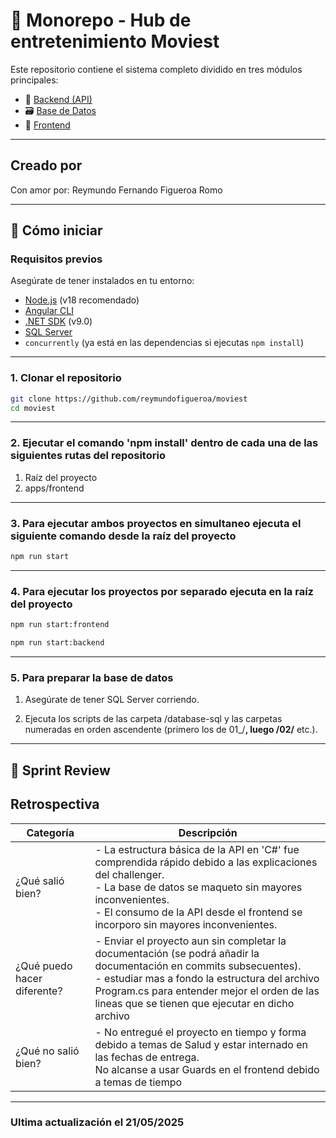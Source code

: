# 🧩 Monorepo - Hub de entretenimiento Moviest

Este repositorio contiene el sistema completo dividido en tres módulos principales:

- 🔌 [Backend (API)](./apps/backend/Moviest-back/Backend.md)
- 🗃️ [Base de Datos](./database-sql/00_Documentacion/DataBase.md)
- 🎨 [Frontend](./apps/frontend/Frontend.md)

---

## Creado por

Con amor por: Reymundo Fernando Figueroa Romo

---

## 🚀 Cómo iniciar

### Requisitos previos

Asegúrate de tener instalados en tu entorno:

- [Node.js](https://nodejs.org/) (v18 recomendado)
- [Angular CLI](https://angular.io/cli)
- [.NET SDK](https://dotnet.microsoft.com/) (v9.0)
- [SQL Server](https://www.microsoft.com/en-us/sql-server/sql-server-downloads)
- `concurrently` (ya está en las dependencias si ejecutas `npm install`)

---

### 1. Clonar el repositorio

```bash
git clone https://github.com/reymundofigueroa/moviest
cd moviest
```

---

### 2. Ejecutar el comando 'npm install' dentro de cada una de las siguientes rutas del repositorio

1. Raíz del proyecto
2. apps/frontend

---

### 3. Para ejecutar ambos proyectos en simultaneo ejecuta el siguiente comando desde la raíz del proyecto

```bash
npm run start
```

---

### 4. Para ejecutar los proyectos por separado ejecuta en la raíz del proyecto

```bash
npm run start:frontend

npm run start:backend
```

---

### 5. Para preparar la base de datos

1. Asegúrate de tener SQL Server corriendo.

2. Ejecuta los scripts de las carpeta /database-sql y las carpetas numeradas en orden ascendente (primero los de 01_/**, luego /02/** etc.).

---

## 🔁 Sprint Review

## Retrospectiva

| Categoría               | Descripción                                                                                                                                              |
|-------------------------|----------------------------------------------------------------------------------------------------------------------------------------------------------|
| ¿Qué salió bien?        | - La estructura básica de la API en 'C#' fue comprendida rápido debido a las explicaciones del challenger. <br> - La base de datos se maqueto sin mayores inconvenientes. <br> - El consumo de la API desde el frontend se incorporo sin mayores inconvenientes. |
| ¿Qué puedo hacer diferente? | - Enviar el proyecto aun sin completar la documentación (se podrá añadir la documentación en commits subsecuentes).<br> - estudiar mas a fondo la estructura del archivo Program.cs para entender mejor el orden de las lineas que se tienen que ejecutar en dicho archivo                                                                                 |
| ¿Qué no salió bien?     | - No entregué el proyecto en tiempo y forma debido a temas de Salud y estar internado en las fechas de entrega. <br> No alcanse a usar Guards en el frontend debido a temas de tiempo                                                  |

---

### Ultima actualización el 21/05/2025
